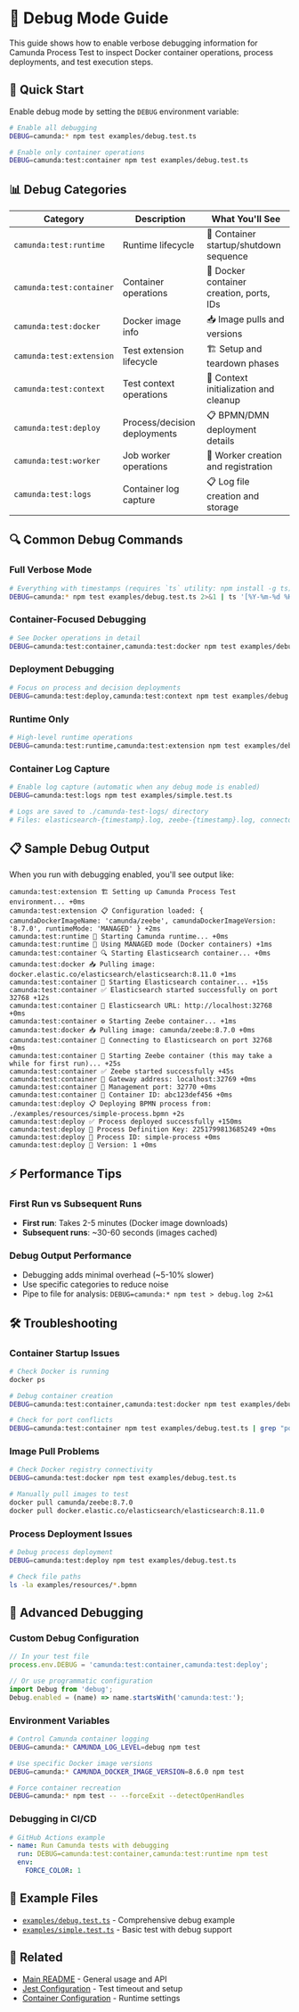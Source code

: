 # 🐛 Debug Mode Guide

This guide shows how to enable verbose debugging information for Camunda Process Test to inspect Docker container operations, process deployments, and test execution steps.

## 🚀 Quick Start

Enable debug mode by setting the `DEBUG` environment variable:

```bash
# Enable all debugging
DEBUG=camunda:* npm test examples/debug.test.ts

# Enable only container operations
DEBUG=camunda:test:container npm test examples/debug.test.ts
```

## 📊 Debug Categories

| Category | Description | What You'll See |
|----------|-------------|-----------------|
| `camunda:test:runtime` | Runtime lifecycle | 🚀 Container startup/shutdown sequence |
| `camunda:test:container` | Container operations | 🐳 Docker container creation, ports, IDs |
| `camunda:test:docker` | Docker image info | 📥 Image pulls and versions |
| `camunda:test:extension` | Test extension lifecycle | 🏗️ Setup and teardown phases |
| `camunda:test:context` | Test context operations | 🧪 Context initialization and cleanup |
| `camunda:test:deploy` | Process/decision deployments | 📋 BPMN/DMN deployment details |
| `camunda:test:worker` | Job worker operations | 🔧 Worker creation and registration |
| `camunda:test:logs` | Container log capture | 📋 Log file creation and storage |

## 🔍 Common Debug Commands

### Full Verbose Mode
```bash
# Everything with timestamps (requires `ts` utility: npm install -g ts)
DEBUG=camunda:* npm test examples/debug.test.ts 2>&1 | ts '[%Y-%m-%d %H:%M:%S]'
```

### Container-Focused Debugging
```bash
# See Docker operations in detail
DEBUG=camunda:test:container,camunda:test:docker npm test examples/debug.test.ts
```

### Deployment Debugging
```bash
# Focus on process and decision deployments
DEBUG=camunda:test:deploy,camunda:test:context npm test examples/debug.test.ts
```

### Runtime Only
```bash
# High-level runtime operations
DEBUG=camunda:test:runtime,camunda:test:extension npm test examples/debug.test.ts
```

### Container Log Capture
```bash
# Enable log capture (automatic when any debug mode is enabled)
DEBUG=camunda:test:logs npm test examples/simple.test.ts

# Logs are saved to ./camunda-test-logs/ directory
# Files: elasticsearch-{timestamp}.log, zeebe-{timestamp}.log, connectors-{timestamp}.log
```

## 📋 Sample Debug Output

When you run with debugging enabled, you'll see output like:

```
camunda:test:extension 🏗️ Setting up Camunda Process Test environment... +0ms
camunda:test:extension 📋 Configuration loaded: { camundaDockerImageName: 'camunda/zeebe', camundaDockerImageVersion: '8.7.0', runtimeMode: 'MANAGED' } +2ms
camunda:test:runtime 🚀 Starting Camunda runtime... +0ms
camunda:test:runtime 🐳 Using MANAGED mode (Docker containers) +1ms
camunda:test:container 🔍 Starting Elasticsearch container... +0ms
camunda:test:docker 📥 Pulling image: docker.elastic.co/elasticsearch/elasticsearch:8.11.0 +1ms
camunda:test:container 🏃 Starting Elasticsearch container... +15s
camunda:test:container ✅ Elasticsearch started successfully on port 32768 +12s
camunda:test:container 📍 Elasticsearch URL: http://localhost:32768 +0ms
camunda:test:container ⚙️ Starting Zeebe container... +1ms
camunda:test:docker 📥 Pulling image: camunda/zeebe:8.7.0 +0ms
camunda:test:container 🔗 Connecting to Elasticsearch on port 32768 +0ms
camunda:test:container 🏃 Starting Zeebe container (this may take a while for first run)... +25s
camunda:test:container ✅ Zeebe started successfully +45s
camunda:test:container 📍 Gateway address: localhost:32769 +0ms
camunda:test:container 📍 Management port: 32770 +0ms
camunda:test:container 📍 Container ID: abc123def456 +0ms
camunda:test:deploy 📋 Deploying BPMN process from: ./examples/resources/simple-process.bpmn +2s
camunda:test:deploy ✅ Process deployed successfully +150ms
camunda:test:deploy 📍 Process Definition Key: 2251799813685249 +0ms
camunda:test:deploy 📍 Process ID: simple-process +0ms
camunda:test:deploy 📍 Version: 1 +0ms
```

## ⚡ Performance Tips

### First Run vs Subsequent Runs
- **First run**: Takes 2-5 minutes (Docker image downloads)
- **Subsequent runs**: ~30-60 seconds (images cached)

### Debug Output Performance
- Debugging adds minimal overhead (~5-10% slower)
- Use specific categories to reduce noise
- Pipe to file for analysis: `DEBUG=camunda:* npm test > debug.log 2>&1`

## 🛠️ Troubleshooting

### Container Startup Issues
```bash
# Check Docker is running
docker ps

# Debug container creation
DEBUG=camunda:test:container,camunda:test:docker npm test examples/debug.test.ts

# Check for port conflicts
DEBUG=camunda:test:container npm test examples/debug.test.ts | grep "port"
```

### Image Pull Problems
```bash
# Check Docker registry connectivity
DEBUG=camunda:test:docker npm test examples/debug.test.ts

# Manually pull images to test
docker pull camunda/zeebe:8.7.0
docker pull docker.elastic.co/elasticsearch/elasticsearch:8.11.0
```

### Process Deployment Issues
```bash
# Debug process deployment
DEBUG=camunda:test:deploy npm test examples/debug.test.ts

# Check file paths
ls -la examples/resources/*.bpmn
```

## 🎯 Advanced Debugging

### Custom Debug Configuration
```typescript
// In your test file
process.env.DEBUG = 'camunda:test:container,camunda:test:deploy';

// Or use programmatic configuration
import Debug from 'debug';
Debug.enabled = (name) => name.startsWith('camunda:test:');
```

### Environment Variables
```bash
# Control Camunda container logging
DEBUG=camunda:* CAMUNDA_LOG_LEVEL=debug npm test

# Use specific Docker image versions
DEBUG=camunda:* CAMUNDA_DOCKER_IMAGE_VERSION=8.6.0 npm test

# Force container recreation
DEBUG=camunda:* npm test -- --forceExit --detectOpenHandles
```

### Debugging in CI/CD
```yaml
# GitHub Actions example
- name: Run Camunda tests with debugging
  run: DEBUG=camunda:test:container,camunda:test:runtime npm test
  env:
    FORCE_COLOR: 1
```

## 📖 Example Files

- [`examples/debug.test.ts`](examples/debug.test.ts) - Comprehensive debug example
- [`examples/simple.test.ts`](examples/simple.test.ts) - Basic test with debug support

## 🔗 Related

- [Main README](README.md) - General usage and API
- [Jest Configuration](jest.config.js) - Test timeout and setup
- [Container Configuration](source/runtime/CamundaProcessTestRuntime.ts) - Runtime settings
